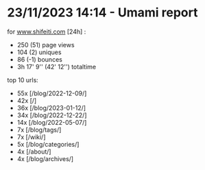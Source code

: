 # 23/11/2023 14:14 - Umami report
for www.shifeiti.com [24h] :

 - 250 (51) page views
 - 104 (2) uniques
 - 86 (-1) bounces
 - 3h 17' 9'' (42' 12'') totaltime


top 10 urls:
 - 55x [/blog/2022-12-09/]
 - 42x [/]
 - 36x [/blog/2023-01-12/]
 - 34x [/blog/2022-12-22/]
 - 14x [/blog/2022-05-07/]
 - 7x [/blog/tags/]
 - 7x [/wiki/]
 - 5x [/blog/categories/]
 - 4x [/about/]
 - 4x [/blog/archives/]


